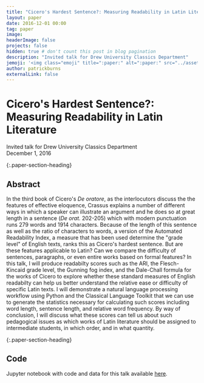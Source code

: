 ```yaml
---
title: "Cicero's Hardest Sentence?: Measuring Readability in Latin Literature"
layout: paper
date: 2016-12-01 00:00
tag: paper
image: 
headerImage: false
projects: false
hidden: true # don't count this post in blog pagination
description: "Invited talk for Drew University Classics Department"
jemoji: '<img class="emoji" title=":paper:" alt=":paper:" src="../assets/images/paper-icon.png" height="20" width="20" align="absmiddle">'
author: patrickburns
externalLink: false
---
```


# Cicero's Hardest Sentence?: Measuring Readability in Latin Literature
Invited talk for Drew University Classics Department  
December 1, 2016

{:.paper-section-heading}
## Abstract 
In the third book of Cicero's *De oratore*, as the interlocutors discuss the the features of effective eloquence, Crassus explains a number of different ways in which a speaker can illustrate an argument and he does so at great length in a sentence (*De orat.* 202-205) which with modern punctuation runs 279 words and 1914 characters. Because of the length of this sentence as well as the ratio of characters to words, a version of the Automated Readability Index, a measure that has been used determine the "grade level" of English texts, ranks this as Cicero's hardest sentence. But are these features applicable to Latin? Can we compare the difficulty of sentences, paragraphs, or even entire works based on formal features? In this talk, I will produce readabilty scores such as the ARI, the Flesch-Kincaid grade level, the Gunning fog index, and the Dale-Chall formula for the works of Cicero to explore whether these standard measures of English readabilty can help us better understand the relative ease or difficulty of specific Latin texts. I will demonstrate a natural language processing workflow using Python and the Classical Language Toolkit that we can use to generate the statistics necessary for calculating such scores including word length, sentence length, and relative word frequency. By way of conclusion, I will discuss what these scores can tell us about such pedagogical issues as which works of Latin literature should be assigned to intermediate students, in which order, and in what quantity.

{:.paper-section-heading}
## Code
Jupyter notebook with code and data for this talk available [here](https://github.com/diyclassics/readability/blob/master/Cicero%20Readability%20Final.ipynb).